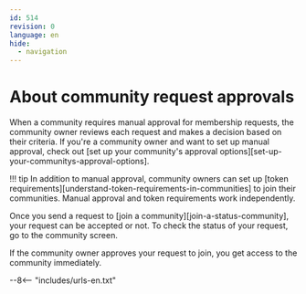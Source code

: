 ```yaml
---
id: 514
revision: 0
language: en
hide:
  - navigation
---
```


# About community request approvals

When a community requires manual approval for membership requests, the community owner reviews each request and makes a decision based on their criteria. If you're a community owner and want to set up manual approval, check out [set up your community's approval options][set-up-your-communitys-approval-options].

!!! tip
    In addition to manual approval, community owners can set up [token requirements][understand-token-requirements-in-communities] to join their communities. Manual approval and token requirements work independently.

Once you send a request to [join a community][join-a-status-community], your request can be accepted or not. To check the status of your request, go to the community screen.

<!--
image (place an image here that shows both situations)
-->

If the community owner approves your request to join, you get access to the community immediately.

--8<-- "includes/urls-en.txt"
